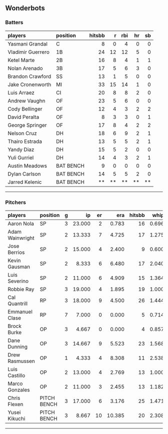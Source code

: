## Wonderbots

### Batters

 
|players           |position  | hitsbb|  r| rbi| hr| sb| 
|:-----------------|:---------|------:|--:|---:|--:|--:| 
|Yasmani Grandal   |C         |      8|  0|   4|  0|  0| 
|Vladimir Guerrero |1B        |     24| 12|  12|  5|  0| 
|Ketel Marte       |2B        |     16|  8|   4|  1|  1| 
|Nolan Arenado     |3B        |     17|  5|   6|  3|  0| 
|Brandon Crawford  |SS        |     13|  1|   5|  0|  0| 
|Jake Cronenworth  |MI        |     33| 15|  14|  1|  0| 
|Luis Arraez       |CI        |     20|  8|   8|  2|  0| 
|Andrew Vaughn     |OF        |     23|  5|   6|  0|  0| 
|Cody Bellinger    |OF        |     12|  4|   3|  2|  2| 
|David Peralta     |OF        |      8|  3|   3|  0|  1| 
|George Springer   |OF        |     17|  8|   4|  2|  2| 
|Nelson Cruz       |DH        |     18|  6|   9|  2|  1| 
|Thairo Estrada    |DH        |     13|  5|   5|  2|  1| 
|Yandy Diaz        |DH        |     15|  5|   2|  0|  0| 
|Yuli Gurriel      |DH        |     14|  4|   3|  2|  1| 
|Austin Meadows    |BAT BENCH |      9|  0|   0|  0|  0| 
|Dylan Carlson     |BAT BENCH |     14|  5|   5|  2|  0| 
|Jarred Kelenic    |BAT BENCH |     **| **|  **| **| **| 


* * *

### Pitchers

 
|players         |position    |  g|     ip| er|    era| hitsbb|  whip| so|  w| sv| 
|:---------------|:-----------|--:|------:|--:|------:|------:|-----:|--:|--:|--:| 
|Aaron Nola      |SP          |  3| 23.000|  2|  0.783|     16| 0.696| 20|  1|  0| 
|Adam Wainwright |SP          |  2| 13.333|  7|  4.725|     17| 1.275| 12|  0|  0| 
|Jose Berrios    |SP          |  2| 15.000|  4|  2.400|      9| 0.600| 13|  1|  0| 
|Kevin Gausman   |SP          |  2|  8.333|  6|  6.480|     17| 2.040|  7|  0|  0| 
|Luis Severino   |SP          |  2| 11.000|  6|  4.909|     15| 1.364| 19|  0|  0| 
|Robbie Ray      |SP          |  3| 19.000|  4|  1.895|     19| 1.000| 17|  2|  0| 
|Cal Quantrill   |RP          |  3| 18.000|  9|  4.500|     26| 1.444| 11|  2|  0| 
|Emmanuel Clase  |RP          |  7|  7.000|  0|  0.000|      5| 0.714|  6|  0|  6| 
|Brock Burke     |OP          |  3|  4.667|  0|  0.000|      4| 0.857|  6|  1|  0| 
|Dane Dunning    |OP          |  3| 14.667|  9|  5.523|     23| 1.568|  7|  0|  0| 
|Drew Rasmussen  |OP          |  1|  4.333|  4|  8.308|     11| 2.538|  3|  0|  0| 
|Luis Castillo   |OP          |  2| 13.000|  4|  2.769|     13| 1.000|  9|  0|  0| 
|Marco Gonzales  |OP          |  2| 11.000|  3|  2.455|     13| 1.182|  6|  0|  0| 
|Chris Flexen    |PITCH BENCH |  3| 17.000|  6|  3.176|     25| 1.471| 12|  0|  0| 
|Yusei Kikuchi   |PITCH BENCH |  3|  8.667| 10| 10.385|     20| 2.308| 11|  0|  0| 


* * *


